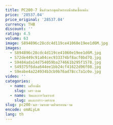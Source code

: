 ```yaml
---
title: PC200-7 ชิ้นส่วนรถขุดฝาครอบน้ํามันเชื้อเพลิง
price: '28537.04'
price_original: '28537.04'
currency: THB
discount: ''
rating: 4.5
volume: 63
image: S894896c28cdc4d119ce41060e19ee1d6M.jpg
images:
  - S894896c28cdc4d119ce41060e19ee1d6M.jpg
  - S72de449c91a04cec933374bf8acf0bd7Q.jpg
  - S9484ada14d754059ba274661b295f1578.jpg
  - S49375f6daa644ee1bb24cf41622d96f08.jpg
  - S9eabe4a224934b3cb9b76ad78cc7a1c0o.jpg
video: ''
categories:
  - name: เครื่องมือ
    slug: เคร-องม
  - name: วัดและการวิเคราะห์
    slug: ดและการว-เคราะห
slug: pc200-นส-วนรถข-ดฝาครอบน-าม
encode: omALyLm
lang: th
---
```

  